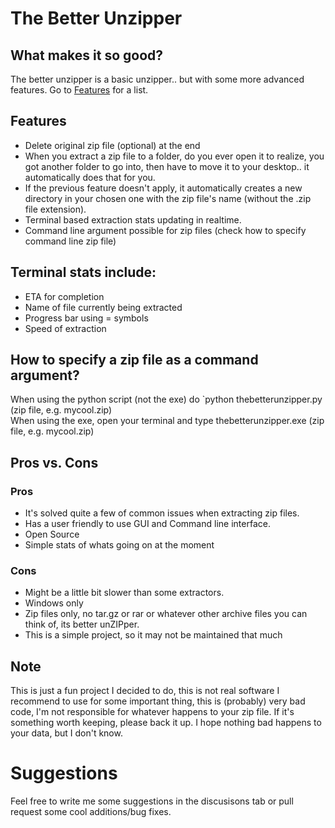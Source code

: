 # The Better Unzipper
## What makes it so good?

The better unzipper is a basic unzipper.. but with some more advanced features. Go to <a href="#features">Features</a> for a list.

## Features
- Delete original zip file (optional) at the end
- When you extract a zip file to a folder, do you ever open it to realize, you got another folder to go into, then have to move it to your desktop.. it automatically does that for you.
- If the previous feature doesn't apply, it automatically creates a new directory in your chosen one with the zip file's name (without the .zip file extension).
- Terminal based extraction stats updating in realtime.
- Command line argument possible for zip files (check how to specify command line zip file)
## Terminal stats include:
- ETA for completion
- Name of file currently being extracted
- Progress bar using = symbols
- Speed of extraction
## How to specify a zip file as a command argument?
When using the python script (not the exe) do `python thebetterunzipper.py (zip file, e.g. mycool.zip)<br>
When using the exe, open your terminal and type thebetterunzipper.exe (zip file, e.g. mycool.zip)
## Pros vs. Cons
### Pros
- It's solved quite a few of common issues when extracting zip files.
- Has a user friendly to use GUI and Command line interface.
- Open Source
- Simple stats of whats going on at the moment
### Cons
- Might be a little bit slower than some extractors.
- Windows only
- Zip files only, no tar.gz or rar or whatever other archive files you can think of, its better unZIPper.
- This is a simple project, so it may not be maintained that much


## Note
This is just a fun project I decided to do, this is not real software I recommend to use for some important thing, this is (probably) very bad code, I'm not responsible for whatever happens to your zip file. If it's something worth keeping, please back it up. I hope nothing bad happens to your data, but I don't know.



# Suggestions

Feel free to write me some suggestions in the discusisons tab or pull request some cool additions/bug fixes.
